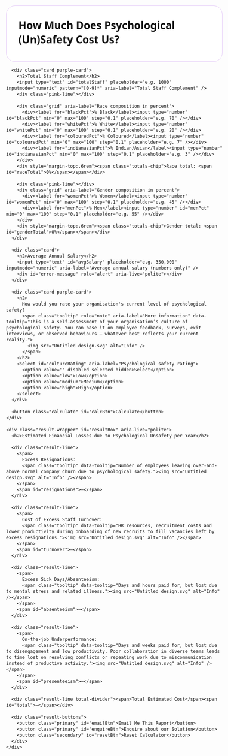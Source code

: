 <!DOCTYPE html>
<html lang="en">
<head>
  <meta charset="UTF-8" />
  <meta name="viewport" content="width=device-width, initial-scale=1" />
  <title>Psychological Safety Cost Calculator</title>
  <style>
    :root{
      --violet:#5700ff;--violet-dark:#5200ff;--pink:#ea0b82;--lav:#E3C8F7;--lav-soft:#e4c8f7;--error:#a80000;--error-bg:#fdecea;--error-br:#f5c2c0;
    }
    *{box-sizing:border-box}
    body{font-family:'Montserrat',system-ui,-apple-system,Segoe UI,Roboto,Arial,sans-serif;margin:0;background:transparent;color:#111}

    .main-wrapper{display:flex;gap:1rem;align-items:flex-start;padding:2rem;max-width:1200px;margin:0 auto}
    @media (max-width: 980px){
      .main-wrapper{flex-direction:column}
      .container{width:100%}
      .container.shrink{width:100%}
      .result-wrapper{width:100%}
    }

    .container{width:580px;flex-shrink:0;transition:width .3s ease}
    .container.shrink{width:480px}

    .result-wrapper{flex:1;background:var(--violet);color:#fff;min-height:300px;align-self:flex-start;display:none;border-radius:20px;padding:2rem}

    .card,.subcard{border-radius:24px;padding:2rem;margin-bottom:0;border:1px solid var(--lav)}
    .card{background:#fff}
    .purple-card{background:var(--lav-soft)}

    h1{font-size:1.75rem;font-weight:700;margin:0 0 .5rem}
    h2{font-size:.8rem;font-weight:700;margin:1rem 0 .5rem}

    label{font-weight:500;font-size:.9rem;display:block;margin-bottom:.25rem}

    input,select{width:100%;padding:.75rem;margin-bottom:0;border:none;border-radius:30px;font:inherit}
    .purple-card input#totalStaff,
    .purple-card input#womenPct,
    .purple-card input#menPct,
    .purple-card input#blackPct,
    .purple-card input#whitePct,
    .purple-card input#colouredPct,
    .purple-card input#indianasianPct,
    .purple-card select#cultureRating{background:#fff}
    .card input,.card select{background:var(--lav)}

    .grid{display:grid;grid-template-columns:repeat(2,1fr);gap:1rem}

    .pink-line{height:2px;background:var(--pink);width:50%;margin:1.5rem 0}

    button{width:100%;background:var(--violet-dark);color:#fff;font-weight:700;padding:1rem;border:none;border-radius:20px;font-size:1rem;cursor:pointer}

    .result-wrapper h2{font-size:1.2rem;font-weight:700;margin:0 0 1rem;border-bottom:2px solid #fff;padding-bottom:.5rem}

    .result-line{display:flex;justify-content:space-between;margin:.4rem 0;font-size:.95rem;gap:1rem}
    .result-line.total-divider{margin:1.5rem 0 .5rem;border-top:2px dotted #fff;border-bottom:2px dotted #fff;padding:1rem 0;font-size:1.05rem;font-weight:800}

    .result-buttons{margin-top:2rem;display:flex;flex-direction:column;gap:1rem}
    .result-buttons .primary{background:#fff;color:var(--violet);border:2px dotted var(--pink);font-weight:600;padding:1rem 1.5rem;border-radius:999px;font-size:1rem;cursor:pointer}
    .result-buttons .secondary{background:var(--pink);color:#fff;border:none;font-weight:600;padding:1rem 1.5rem;border-radius:999px;font-size:1rem;cursor:pointer}

    #error-message{color:var(--error);background:var(--error-bg);border:1px solid var(--error-br);padding:1rem;border-radius:10px;margin:1rem 0;display:none;font-size:.9rem}
    .input-error{border:2px solid var(--pink)!important;background:#fff0f5!important}

    /* Tooltip */
    .tooltip{position:relative;display:inline-block;vertical-align:super;margin-left:2px;top:-.2em}
    .tooltip img{width:14px;height:14px;display:inline;background:transparent;vertical-align:middle;line-height:1}
    .tooltip:hover::after{content:attr(data-tooltip);position:absolute;background:rgba(0,0,0,.85);color:#fff;padding:.6rem .8rem;border-radius:6px;top:120%;left:50%;transform:translateX(-50%);display:block;max-width:260px;width:max-content;min-width:140px;white-space:normal;font-size:.8rem;z-index:999;text-align:left}

    .totals-chip{display:inline-flex;align-items:center;gap:.4rem;background:#fff;border:1px dashed var(--pink);border-radius:999px;padding:.25rem .6rem;font-size:.8rem;font-weight:600}
  </style>
</head>
<body>
  <div class="main-wrapper" id="appRoot">
    <div class="container" id="calcBox" aria-describedby="error-message">
      <div class="card">
        <h1>How Much Does Psychological (Un)Safety Cost Us?</h1>
      </div>

      <div class="card purple-card">
        <h2>Total Staff Complement</h2>
        <input type="text" id="totalStaff" placeholder="e.g. 1000" inputmode="numeric" pattern="[0-9]*" aria-label="Total Staff Complement" />
        <div class="pink-line"></div>

        <div class="grid" aria-label="Race composition in percent">
          <div><label for="blackPct">% Black</label><input type="number" id="blackPct" min="0" max="100" step="0.1" placeholder="e.g. 70" /></div>
          <div><label for="whitePct">% White</label><input type="number" id="whitePct" min="0" max="100" step="0.1" placeholder="e.g. 20" /></div>
          <div><label for="colouredPct">% Coloured</label><input type="number" id="colouredPct" min="0" max="100" step="0.1" placeholder="e.g. 7" /></div>
          <div><label for="indianasianPct">% Indian/Asian</label><input type="number" id="indianasianPct" min="0" max="100" step="0.1" placeholder="e.g. 3" /></div>
        </div>
        <div style="margin-top:.6rem"><span class="totals-chip">Race total: <span id="raceTotal">0%</span></span></div>

        <div class="pink-line"></div>
        <div class="grid" aria-label="Gender composition in percent">
          <div><label for="womenPct">% Women</label><input type="number" id="womenPct" min="0" max="100" step="0.1" placeholder="e.g. 45" /></div>
          <div><label for="menPct">% Men</label><input type="number" id="menPct" min="0" max="100" step="0.1" placeholder="e.g. 55" /></div>
        </div>
        <div style="margin-top:.6rem"><span class="totals-chip">Gender total: <span id="genderTotal">0%</span></span></div>
      </div>

      <div class="card">
        <h2>Average Annual Salary</h2>
        <input type="text" id="avgSalary" placeholder="e.g. 350,000" inputmode="numeric" aria-label="Average annual salary (numbers only)" />
        <div id="error-message" role="alert" aria-live="polite"></div>
      </div>

      <div class="card purple-card">
        <h2>
          How would you rate your organisation's current level of psychological safety?
          <span class="tooltip" role="note" aria-label="More information" data-tooltip="This is a self-assessment of your organisation’s culture of psychological safety. You can base it on employee feedback, surveys, exit interviews, or observed behaviours — whatever best reflects your current reality.">
            <img src="Untitled design.svg" alt="Info" />
          </span>
        </h2>
        <select id="cultureRating" aria-label="Psychological safety rating">
          <option value="" disabled selected hidden>Select</option>
          <option value="low">Low</option>
          <option value="medium">Medium</option>
          <option value="high">High</option>
        </select>
      </div>

      <button class="calculate" id="calcBtn">Calculate</button>
    </div>

    <div class="result-wrapper" id="resultBox" aria-live="polite">
      <h2>Estimated Financial Losses due to Psychological Unsafety per Year</h2>

      <div class="result-line">
        <span>
          Excess Resignations:
          <span class="tooltip" data-tooltip="Number of employees leaving over-and-above normal company churn due to psychological safety."><img src="Untitled design.svg" alt="Info" /></span>
        </span>
        <span id="resignations">—</span>
      </div>

      <div class="result-line">
        <span>
          Cost of Excess Staff Turnover:
          <span class="tooltip" data-tooltip="HR resources, recruitment costs and lower productivity during onboarding of new recruits to fill vacancies left by excess resignations."><img src="Untitled design.svg" alt="Info" /></span>
        </span>
        <span id="turnover">—</span>
      </div>

      <div class="result-line">
        <span>
          Excess Sick Days/Absenteeism:
          <span class="tooltip" data-tooltip="Days and hours paid for, but lost due to mental stress and related illness."><img src="Untitled design.svg" alt="Info" /></span>
        </span>
        <span id="absenteeism">—</span>
      </div>

      <div class="result-line">
        <span>
          On-the-job Underperformance:
          <span class="tooltip" data-tooltip="Days and weeks paid for, but lost due to disengagement and low productivity. Poor collaboration in diverse teams leads to time lost on resolving conflicts or repeating work due to miscommunication instead of productive activity."><img src="Untitled design.svg" alt="Info" /></span>
        </span>
        <span id="presenteeism">—</span>
      </div>

      <div class="result-line total-divider"><span>Total Estimated Cost</span><span id="total">—</span></div>

      <div class="result-buttons">
        <button class="primary" id="emailBtn">Email Me This Report</button>
        <button class="primary" id="enquireBtn">Enquire about our Solution</button>
        <button class="secondary" id="resetBtn">Reset Calculator</button>
      </div>
    </div>
  </div>

  <!-- Enquiry Modal -->
  <div id="enquiryModal" style="display:none;position:fixed;inset:0;background:rgba(0,0,0,.5);z-index:1000;justify-content:center;align-items:center;">
    <div class="modal-content" style="background:#fff;padding:2rem;border-radius:20px;max-width:500px;width:90%;position:relative;font-family:'Montserrat',sans-serif;">
      <button class="modal-close" onclick="closeModal()" aria-label="Close" style="position:absolute;top:10px;right:12px;border:none;background:none;font-size:28px;color:var(--violet);cursor:pointer;line-height:1;padding:0">&times;</button>
      <h2 style="margin-top:0">Enquire About Our Solution</h2>
      <form id="enquiryForm" action="https://formspree.io/f/movlkdbj" method="POST">
        <input type="hidden" name="_subject" value="Psych Safety Calculator - Enquiry about Solution">
        <label for="name">Name</label>
        <input type="text" name="name" required style="width:100%;padding:.75rem;margin-bottom:1rem;border-radius:30px;border:1px solid #ccc">
        <label for="email">Email</label>
        <input type="email" name="email" required style="width:100%;padding:.75rem;margin-bottom:1rem;border-radius:30px;border:1px solid #ccc">
        <label for="message">Message</label>
        <textarea name="message" rows="4" required style="width:100%;padding:.75rem;margin-bottom:1rem;border-radius:20px;border:1px solid #ccc"></textarea>
        <button type="submit" style="background:var(--violet);color:#fff;border:none;padding:1rem 2rem;border-radius:999px;font-weight:600;cursor:pointer">Send</button>
      </form>
    </div>
  </div>

  <!-- Email Modal -->
  <div id="emailModal" style="display:none;position:fixed;inset:0;background:rgba(0,0,0,.5);z-index:1000;justify-content:center;align-items:center;">
    <div class="modal-content" style="background:#fff;padding:2rem;border-radius:20px;max-width:500px;width:90%;position:relative;font-family:'Montserrat',sans-serif;">
      <button class="modal-close" onclick="closeEmailModal()" aria-label="Close" style="position:absolute;top:10px;right:12px;border:none;background:none;font-size:28px;color:var(--violet);cursor:pointer;line-height:1;padding:0">&times;</button>
      <h2 style="margin-top:0">Get Your Report by Email</h2>
      <form id="emailForm" action="https://formspree.io/f/movlkdbj" method="POST">
        <input type="hidden" name="_subject" value="Psych Safety Calculator - Request Report">
        <label for="firstName">First Name</label>
        <input type="text" name="firstName" required style="width:100%;padding:.75rem;margin-bottom:1rem;border-radius:30px;border:1px solid #ccc" />
        <label for="lastName">Last Name</label>
        <input type="text" name="lastName" required style="width:100%;padding:.75rem;margin-bottom:1rem;border-radius:30px;border:1px solid #ccc" />
        <label for="email">Email Address</label>
        <input type="email" name="email" required style="width:100%;padding:.75rem;margin-bottom:1rem;border-radius:30px;border:1px solid #ccc" />
        <input type="hidden" name="totalCost" id="hiddenTotalCost" />
        <button type="submit" style="background:var(--violet);color:#fff;border:none;padding:1rem 2rem;border-radius:999px;font-weight:600;cursor:pointer">Send Report</button>
      </form>
    </div>
  </div>

<script>
  // ---------- Utility ----------
  const ZAR = new Intl.NumberFormat('en-ZA',{ style:'currency', currency:'ZAR', maximumFractionDigits:0 });
  const pct = n => (n*100).toFixed(1).replace(/\.0$/,'') + '%';
  const num = (s) => {
    // Accept digits, spaces, commas, periods; strip non-digits
    if (typeof s !== 'string') return NaN;
    const cleaned = s.replace(/[^0-9]/g,'');
    return cleaned ? parseInt(cleaned,10) : NaN;
  };

  // ---------- Rates ----------
  function getRates(level){
    const rates={
      low:{
        turnoverRates:{ black:{men:.07,women:.08}, white:{men:.01,women:.015}, coloured:{men:.03,women:.04}, indianasian:{men:.03,women:.04} },
        absenteeismDays:{ black:2, white:.5, coloured:1, indianasian:1 },
        presenteeismRates:{ black:.15, white:.0375, coloured:.09375, indianasian:.09375 }
      },
      medium:{
        turnoverRates:{ black:{men:.03,women:.04}, white:{men:.005,women:.01}, coloured:{men:.01,women:.02}, indianasian:{men:.01,women:.02} },
        absenteeismDays:{ black:1, white:.25, coloured:.5, indianasian:.5 },
        presenteeismRates:{ black:.075, white:.015, coloured:.045, indianasian:.045 }
      },
      high:{
        turnoverRates:{ black:{men:.01,women:.02}, white:{men:.0025,women:.005}, coloured:{men:.005,women:.01}, indianasian:{men:.005,women:.01} },
        absenteeismDays:{ black:.5, white:.1, coloured:.25, indianasian:.25 },
        presenteeismRates:{ black:.0375, white:.0075, coloured:.01875, indianasian:.01875 }
      }
    };
    return rates[level];
  }

  // ---------- Calculation ----------
  function calculateCosts(){
    const errorBox=document.getElementById('error-message');
    errorBox.textContent=''; errorBox.style.display='none';
    document.querySelectorAll('.input-error').forEach(el=>el.classList.remove('input-error'));

    const cultureSel=document.getElementById('cultureRating');
    const culture=cultureSel.value;

    // Salary and headcount (allow commas/spaces)
    const salaryEl=document.getElementById('avgSalary');
    const salary=num(salaryEl.value.trim());

    const totalStaffEl=document.getElementById('totalStaff');
    const total=num(totalStaffEl.value.trim());

    const getPct=(id)=>{
      const v=parseFloat(document.getElementById(id).value || '');
      return isNaN(v)?NaN:v/100;
    };

    const raceIds=['blackPct','whitePct','colouredPct','indianasianPct'];
    const genderIds=['womenPct','menPct'];

    const raceVals=raceIds.map(id=>parseFloat(document.getElementById(id).value||'0'));
    const genderVals=genderIds.map(id=>parseFloat(document.getElementById(id).value||'0'));

    const raceTotal=raceVals.reduce((a,b)=>a+(isNaN(b)?0:b),0);
    const genderTotal=genderVals.reduce((a,b)=>a+(isNaN(b)?0:b),0);

    // Live chips
    document.getElementById('raceTotal').textContent=pct((isFinite(raceTotal)?raceTotal:0)/100);
    document.getElementById('genderTotal').textContent=pct((isFinite(genderTotal)?genderTotal:0)/100);

    let hasError=false; let msg=[]; let firstError=null;

    if(!culture){
      cultureSel.classList.add('input-error'); msg.push("Please select your organisation's level of psychological safety."); hasError=true; firstError=firstError||cultureSel;
    }

    if(!Number.isFinite(total) || total<=0){
      totalStaffEl.classList.add('input-error'); msg.push('Total Staff must be a positive number.'); hasError=true; firstError=firstError||totalStaffEl;
    }
    if(!Number.isFinite(salary) || salary<=0){
      salaryEl.classList.add('input-error'); msg.push('Average Annual Salary must be a positive number (you can include commas).'); hasError=true; firstError=firstError||salaryEl;
    }

    // Range checks 0..100
    [...raceIds, ...genderIds].forEach(id=>{
      const el=document.getElementById(id); const v=parseFloat(el.value);
      if(isNaN(v) || v<0 || v>100){
        el.classList.add('input-error'); hasError=true; firstError=firstError||el;
      }
    });

    // Sum checks (±1%)
    if(Math.abs(raceTotal-100)>1){
      raceIds.forEach(id=>document.getElementById(id).classList.add('input-error'));
      msg.push('Race percentages must add up to 100%.'); hasError=true;
    }
    if(Math.abs(genderTotal-100)>1){
      genderIds.forEach(id=>document.getElementById(id).classList.add('input-error'));
      msg.push('Gender percentages must add up to 100%.'); hasError=true;
    }

    if(hasError){
      errorBox.textContent=msg.join('\n'); errorBox.style.display='block';
      if(firstError) firstError.focus();
      return;
    }

    const { turnoverRates, absenteeismDays, presenteeismRates }=getRates(culture);

    const raceGroups={
      black:{ pct:getPct('blackPct'), salary },
      white:{ pct:getPct('whitePct'), salary },
      coloured:{ pct:getPct('colouredPct'), salary },
      indianasian:{ pct:getPct('indianasianPct'), salary }
    };
    const genderSplit={ men:getPct('menPct'), women:getPct('womenPct') };

    let turnoverCost=0, absenteeismCost=0, presenteeismCost=0, totalExits=0;

    for(const [race,group] of Object.entries(raceGroups)){
      const headcount= total * group.pct;
      const maleHeadcount= headcount * genderSplit.men;
      const femaleHeadcount= headcount * genderSplit.women;
      const exits= (maleHeadcount * turnoverRates[race].men) + (femaleHeadcount * turnoverRates[race].women);
      totalExits += exits;

      // Cost components
      turnoverCost += exits * (0.5 * group.salary); // 50% of salary per exit
      absenteeismCost += absenteeismDays[race] * (group.salary / 220) * headcount * 0.88; // 220 working days; 88% paid time factor
      presenteeismCost += headcount * group.salary * presenteeismRates[race];
    }

    const totalCost = turnoverCost + absenteeismCost + presenteeismCost;

    // Display
    document.getElementById('resignations').textContent = Math.floor(totalExits).toLocaleString('en-ZA');
    document.getElementById('turnover').textContent     = ZAR.format(Math.round(turnoverCost));
    document.getElementById('absenteeism').textContent  = ZAR.format(Math.round(absenteeismCost));
    document.getElementById('presenteeism').textContent = ZAR.format(Math.round(presenteeismCost));
    document.getElementById('total').textContent        = ZAR.format(Math.round(totalCost));

    // Reveal + scroll
    document.getElementById('calcBox').classList.add('shrink');
    const rb=document.getElementById('resultBox');
    rb.style.display='block';
    rb.scrollIntoView({behavior:'smooth',block:'start'});

    // Pass value to email modal
    document.getElementById('hiddenTotalCost').value = ZAR.format(Math.round(totalCost));
  }

  // ---------- Modal helpers ----------
  function openEmailModal(){ document.getElementById('emailModal').style.display='flex'; }
  function closeEmailModal(){ document.getElementById('emailModal').style.display='none'; }
  function closeModal(){ document.getElementById('enquiryModal').style.display='none'; }

  function resetCalculator(){
    document.querySelectorAll('input, select').forEach(input=>{
      if(input.tagName==='SELECT') input.selectedIndex=0; else input.value='';
    });
    document.getElementById('resultBox').style.display='none';
    document.getElementById('calcBox').classList.remove('shrink');
    const errorBox=document.getElementById('error-message');
    errorBox.textContent=''; errorBox.style.display='none';
    document.querySelectorAll('.input-error').forEach(el=>el.classList.remove('input-error'));
    document.getElementById('raceTotal').textContent='0%';
    document.getElementById('genderTotal').textContent='0%';
  }

  // ---------- Wiring ----------
  document.addEventListener('DOMContentLoaded',()=>{
    // Buttons
    document.getElementById('calcBtn').addEventListener('click',calculateCosts);
    document.getElementById('emailBtn').addEventListener('click',openEmailModal);
    document.getElementById('enquireBtn').addEventListener('click',()=>{ document.getElementById('enquiryModal').style.display='flex'; });
    document.getElementById('resetBtn').addEventListener('click',resetCalculator);

    // Close modals when clicking backdrop
    ['enquiryModal','emailModal'].forEach(id=>{
      const modal=document.getElementById(id);
      modal.addEventListener('click',e=>{ if(e.target===modal) modal.style.display='none'; });
    });

    // ESC to close modals
    document.addEventListener('keydown',e=>{
      if(e.key==='Escape'){
        const enquiry=document.getElementById('enquiryModal');
        const email=document.getElementById('emailModal');
        if(enquiry && enquiry.style.display==='flex') enquiry.style.display='none';
        if(email && email.style.display==='flex') email.style.display='none';
      }
    });

    // Remove red highlight & hide error message as user types
    document.querySelectorAll('input, select').forEach(input=>{
      input.addEventListener('input',()=>{
        input.classList.remove('input-error');
        const box=document.getElementById('error-message');
        if(box.textContent) box.style.display='none';
        // Update live total chips for percentages
        const idsRace=['blackPct','whitePct','colouredPct','indianasianPct'];
        const idsGen=['womenPct','menPct'];
        const rTot=idsRace.reduce((a,id)=>a+(parseFloat(document.getElementById(id).value)||0),0);
        const gTot=idsGen.reduce((a,id)=>a+(parseFloat(document.getElementById(id).value)||0),0);
        document.getElementById('raceTotal').textContent=pct(rTot/100);
        document.getElementById('genderTotal').textContent=pct(gTot/100);
      });
    });
  });
</script>

</body>
</html>
